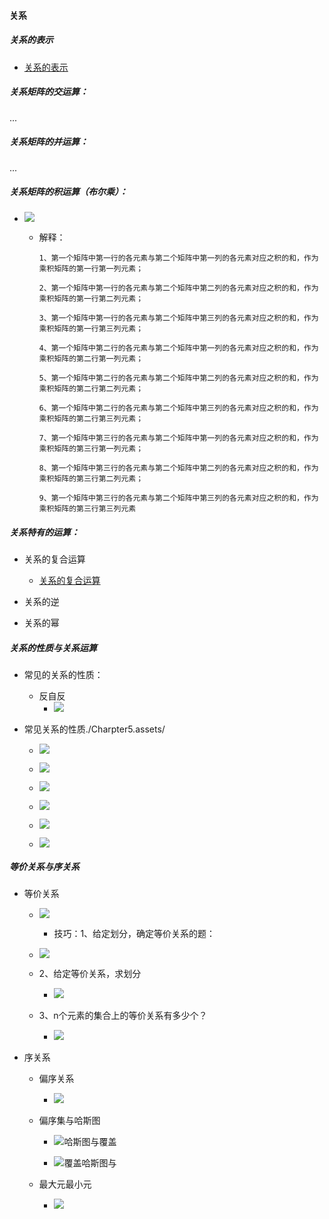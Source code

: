 #### 关系

##### 关系的表示

  - [关系的表示](https://blog.csdn.net/qq_43309907/article/details/105086584)

##### 关系矩阵的交运算：

...

##### 关系矩阵的并运算：

...

##### 关系矩阵的积运算（布尔乘）：

  - ![](./Charpter5.assets/布尔乘.png)

    - 解释：
      ```
      1、第一个矩阵中第一行的各元素与第二个矩阵中第一列的各元素对应之积的和，作为乘积矩阵的第一行第一列元素；

      2、第一个矩阵中第一行的各元素与第二个矩阵中第二列的各元素对应之积的和，作为乘积矩阵的第一行第二列元素；

      3、第一个矩阵中第一行的各元素与第二个矩阵中第三列的各元素对应之积的和，作为乘积矩阵的第一行第三列元素；

      4、第一个矩阵中第二行的各元素与第二个矩阵中第一列的各元素对应之积的和，作为乘积矩阵的第二行第一列元素；

      5、第一个矩阵中第二行的各元素与第二个矩阵中第二列的各元素对应之积的和，作为乘积矩阵的第二行第二列元素；

      6、第一个矩阵中第二行的各元素与第二个矩阵中第三列的各元素对应之积的和，作为乘积矩阵的第二行第三列元素；

      7、第一个矩阵中第三行的各元素与第二个矩阵中第一列的各元素对应之积的和，作为乘积矩阵的第三行第一列元素；

      8、第一个矩阵中第三行的各元素与第二个矩阵中第二列的各元素对应之积的和，作为乘积矩阵的第三行第二列元素；

      9、第一个矩阵中第三行的各元素与第二个矩阵中第三列的各元素对应之积的和，作为乘积矩阵的第三行第三列元素
      ```



##### 关系特有的运算：

  - 关系的复合运算

    - [关系的复合运算](https://blog.csdn.net/qq_43309907/article/details/105087134)

  - 关系的逆

  - 关系的幂

##### 关系的性质与关系运算

- 常见的关系的性质：

  - 反自反
    - ![](./Charpter5.assets/2022-03-20-17-40-48.png)

- 常见关系的性质./Charpter5.assets/

  - ![](./Charpter5.assets/2022-03-20-17-19-08.png)


  - ![](./Charpter5.assets/2022-03-19-15-50-44.png)
    
  - ![](./Charpter5.assets/2022-03-19-15-51-16.png)
    

  - ![](./Charpter5.assets/2022-03-19-15-52-18.png)

  - ![](./Charpter5.assets/2022-03-19-15-53-22.png)

  - ![](./Charpter5.assets/2022-03-19-15-54-24.png)



##### 等价关系与序关系

- 等价关系

  - ![](./Charpter5.assets/2022-03-20-15-23-26.png)

    - 技巧：1、给定划分，确定等价关系的题：

  - ![](./Charpter5.assets/2022-03-20-16-18-51.png)

  - 2、给定等价关系，求划分

    - ![](./Charpter5.assets/2022-03-20-16-21-48.png)

  - 3、n个元素的集合上的等价关系有多少个？

    - ![](./Charpter5.assets/2022-03-20-18-04-39.png)

- 序关系

  - 偏序关系
  
    - ![](./Charpter5.assets/2022-03-20-19-34-48.png)

  - 偏序集与哈斯图

    - ![哈斯图与覆盖](./Charpter5.assets/覆盖.png)

    - ![覆盖哈斯图与](./Charpter5.assets/2022-03-20-19-20-15.png)

  - 最大元最小元

    - ![](./Charpter5.assets/2022-03-20-19-32-56.png)